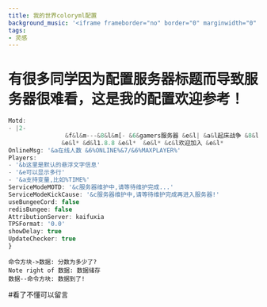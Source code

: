 ```yaml
---
title: 我的世界coloryml配置
background_music: '<iframe frameborder="no" border="0" marginwidth="0" marginheight="0" width=330 height=86 src="//music.163.com/outchain/player?type=2&id=29207835&auto=1&height=66"></iframe>'
tags:
- 灵感
---
```

# 有很多同学因为配置服务器标题而导致服务器很难看，这是我的配置欢迎参考！
```javascript
Motd:
- |2-
                &f&l&m---&8&l&m[- &6&gamers服务器 &e&l| &a&l起床战争 &8&l&m-]&f&l&m---&0
               &e&l* &d&l1.8.8 &e&l*  &e&l* &c&l欢迎加入 &e&l*
OnlineMsg: '&a在线人数 &6%ONLINE%&7/&6%MAXPLAYER%'
Players:
- '&b这里是默认的悬浮文字信息'
- '&e可以显示多行'
- '&a支持变量,比如%TIME%'
ServiceModeMOTD: '&c服务器维护中,请等待维护完成...'
ServiceModeKickCause: '&c服务器维护中,请等待维护完成再进入服务器!'
useBungeeCord: false
redisBungee: false
AttributionServer: kaifuxia
TPSFormat: '0.0'
showDelay: true
UpdateChecker: true
}
```
```sequence
命令方块->数据: 分数为多少了?
Note right of 数据: 数据储存
数据--命令方块: 数据到了!
```

#看了不懂可以留言

<script src="https://utteranc.es/client.js"
        repo="hongchenkai/plcc"
        issue-term="pathname"
        theme="github-dark-orange"
        crossorigin="anonymous"
        async>
</script>
